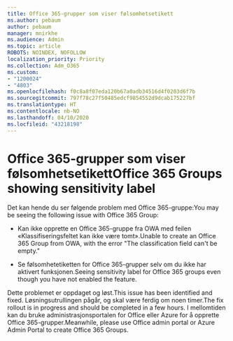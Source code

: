```yaml
---
title: Office 365-grupper som viser følsomhetsetikett
ms.author: pebaum
author: pebaum
manager: mnirkhe
ms.audience: Admin
ms.topic: article
ROBOTS: NOINDEX, NOFOLLOW
localization_priority: Priority
ms.collection: Adm_O365
ms.custom:
- "1200024"
- "4803"
ms.openlocfilehash: f0c8a8f07eda120b67a0adb34516d4f0203d6f7b
ms.sourcegitcommit: 797f78c27f50485edcf9854552d9dcab175227bf
ms.translationtype: HT
ms.contentlocale: nb-NO
ms.lasthandoff: 04/10/2020
ms.locfileid: "43218198"
---
```

# <a name="office-365-groups-showing-sensitivity-label"></a><span data-ttu-id="b4511-102">Office 365-grupper som viser følsomhetsetikett</span><span class="sxs-lookup"><span data-stu-id="b4511-102">Office 365 Groups showing sensitivity label</span></span>

<span data-ttu-id="b4511-103">Det kan hende du ser følgende problem med Office 365-gruppe:</span><span class="sxs-lookup"><span data-stu-id="b4511-103">You may be seeing the following issue with Office 365 Group:</span></span>

- <span data-ttu-id="b4511-104">Kan ikke opprette en Office 365-gruppe fra OWA med feilen «Klassifiseringsfeltet kan ikke være tomt».</span><span class="sxs-lookup"><span data-stu-id="b4511-104">Unable to create an Office 365 Group from OWA, with the error "The classification field can't be empty."</span></span>

- <span data-ttu-id="b4511-105">Se følsomhetetiketten for Office 365-grupper selv om du ikke har aktivert funksjonen.</span><span class="sxs-lookup"><span data-stu-id="b4511-105">Seeing sensitivity label for Office 365 groups even though you have not enabled the feature.</span></span>

<span data-ttu-id="b4511-106">Dette problemet er oppdaget og løst.</span><span class="sxs-lookup"><span data-stu-id="b4511-106">This issue has been identified and fixed.</span></span> <span data-ttu-id="b4511-107">Løsningsutrullingen pågår, og skal være ferdig om noen timer.</span><span class="sxs-lookup"><span data-stu-id="b4511-107">The fix rollout is in progress and should be completed in a few hours.</span></span> <span data-ttu-id="b4511-108">I mellomtiden kan du bruke administrasjonsportalen for Office eller Azure for å opprette Office 365-grupper.</span><span class="sxs-lookup"><span data-stu-id="b4511-108">Meanwhile, please use Office admin portal or Azure Admin Portal to create Office 365 Groups.</span></span>  
